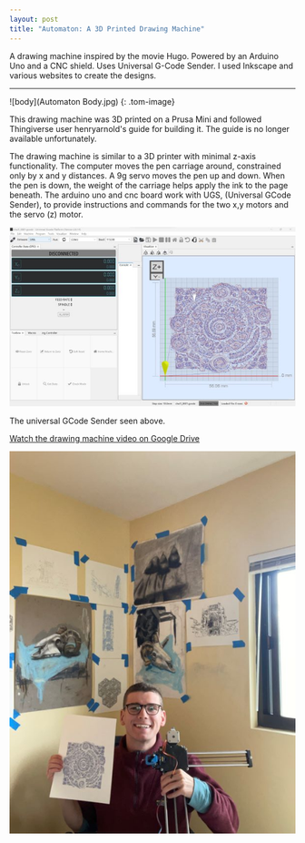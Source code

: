 ```yaml
---
layout: post
title: "Automaton: A 3D Printed Drawing Machine"
---
```


A drawing machine inspired by the movie Hugo.
Powered by an Arduino Uno and a CNC shield.
Uses Universal G-Code Sender. I used Inkscape
and various websites to create the designs.

---

![body](Automaton Body.jpg)
{: .tom-image}

This drawing machine was 3D printed on a Prusa Mini and followed
Thingiverse user henryarnold's guide for building it. The guide
is no longer available unfortunately. 

The drawing machine is similar to a 3D printer with minimal z-axis 
functionality. The computer moves the pen carriage around, constrained
only by x and y distances. A 9g servo moves the pen up and down.
When the pen is down, the weight of the carriage helps apply the ink
to the page beneath. The arduino uno and cnc board work with UGS, 
(Universal GCode Sender), to provide instructions and commands for the
two x,y motors and the servo (z) motor.

![ugs](UGSpic.jpg)

The universal GCode Sender seen above.

[Watch the drawing machine video on Google Drive](https://drive.google.com/file/d/1Q7oVU36J3sEdZmV7bQuHMfV-TkB80hQm/view?usp=sharing)

![wallprojectpicture](cornerpic.jpg)
